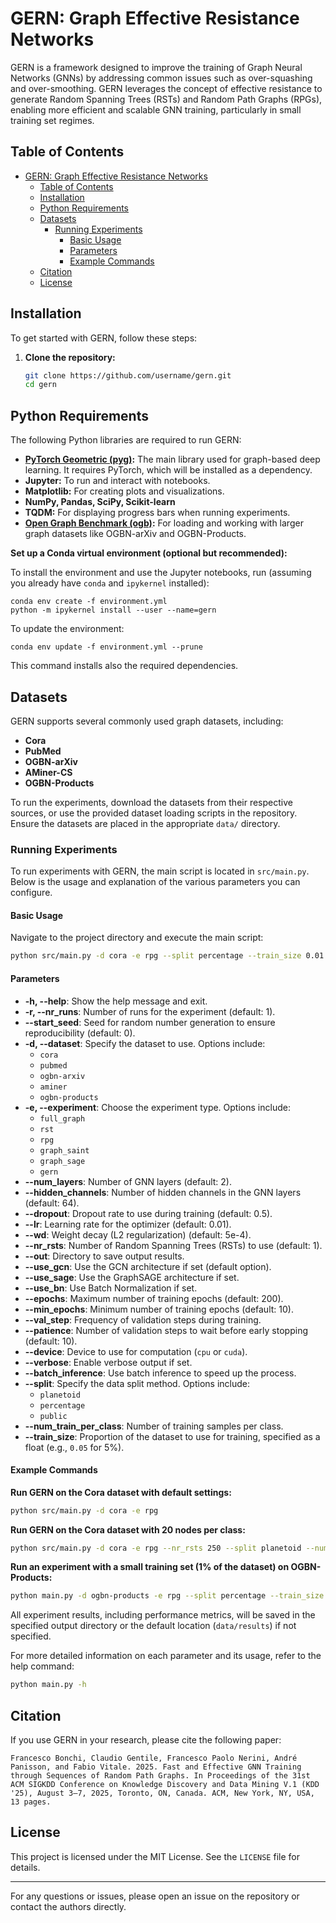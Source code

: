 # GERN: Graph Effective Resistance Networks

GERN is a framework designed to improve the training of Graph Neural Networks (GNNs) by addressing common issues such as over-squashing and over-smoothing. GERN leverages the concept of effective resistance to generate Random Spanning Trees (RSTs) and Random Path Graphs (RPGs), enabling more efficient and scalable GNN training, particularly in small training set regimes.

## Table of Contents

- [GERN: Graph Effective Resistance Networks](#gern-graph-effective-resistance-networks)
  - [Table of Contents](#table-of-contents)
  - [Installation](#installation)
  - [Python Requirements](#python-requirements)
  - [Datasets](#datasets)
    - [Running Experiments](#running-experiments)
      - [Basic Usage](#basic-usage)
      - [Parameters](#parameters)
      - [Example Commands](#example-commands)
  - [Citation](#citation)
  - [License](#license)

## Installation

To get started with GERN, follow these steps:

1. **Clone the repository:**

   ```bash
   git clone https://github.com/username/gern.git
   cd gern
   ```

## Python Requirements

The following Python libraries are required to run GERN:

- **[PyTorch Geometric (pyg)](https://pytorch-geometric.readthedocs.io/):** The main library used for graph-based deep learning. It requires PyTorch, which will be installed as a dependency.
- **Jupyter:** To run and interact with notebooks.
- **Matplotlib:** For creating plots and visualizations.
- **NumPy, Pandas, SciPy, Scikit-learn**
- **TQDM:** For displaying progress bars when running experiments.
- **[Open Graph Benchmark (ogb)](https://ogb.stanford.edu/):** For loading and working with larger graph datasets like OGBN-arXiv and OGBN-Products.
  
**Set up a Conda virtual environment (optional but recommended):**

To install the environment and use the Jupyter notebooks, run (assuming you already have `conda` and `ipykernel` installed):

    conda env create -f environment.yml
    python -m ipykernel install --user --name=gern

To update the environment:

    conda env update -f environment.yml --prune

This command installs also the required dependencies.

## Datasets

GERN supports several commonly used graph datasets, including:

- **Cora**
- **PubMed**
- **OGBN-arXiv**
- **AMiner-CS**
- **OGBN-Products**

To run the experiments, download the datasets from their respective sources, or use the provided dataset loading scripts in the repository. Ensure the datasets are placed in the appropriate `data/` directory.

### Running Experiments

To run experiments with GERN, the main script is located in `src/main.py`. Below is the usage and explanation of the various parameters you can configure.

#### Basic Usage

Navigate to the project directory and execute the main script:

```bash
python src/main.py -d cora -e rpg --split percentage --train_size 0.01
```

#### Parameters

- **-h, --help**: Show the help message and exit.
- **-r, --nr_runs**: Number of runs for the experiment (default: 1).
- **--start_seed**: Seed for random number generation to ensure reproducibility (default: 0).
- **-d, --dataset**: Specify the dataset to use. Options include:
  - `cora`
  - `pubmed`
  - `ogbn-arxiv`
  - `aminer`
  - `ogbn-products`
- **-e, --experiment**: Choose the experiment type. Options include:
  - `full_graph`
  - `rst`
  - `rpg`
  - `graph_saint`
  - `graph_sage`
  - `gern`
- **--num_layers**: Number of GNN layers (default: 2).
- **--hidden_channels**: Number of hidden channels in the GNN layers (default: 64).
- **--dropout**: Dropout rate to use during training (default: 0.5).
- **--lr**: Learning rate for the optimizer (default: 0.01).
- **--wd**: Weight decay (L2 regularization) (default: 5e-4).
- **--nr_rsts**: Number of Random Spanning Trees (RSTs) to use (default: 1).
- **--out**: Directory to save output results.
- **--use_gcn**: Use the GCN architecture if set (default option).
- **--use_sage**: Use the GraphSAGE architecture if set.
- **--use_bn**: Use Batch Normalization if set.
- **--epochs**: Maximum number of training epochs (default: 200).
- **--min_epochs**: Minimum number of training epochs (default: 10).
- **--val_step**: Frequency of validation steps during training.
- **--patience**: Number of validation steps to wait before early stopping (default: 10).
- **--device**: Device to use for computation (`cpu` or `cuda`).
- **--verbose**: Enable verbose output if set.
- **--batch_inference**: Use batch inference to speed up the process.
- **--split**: Specify the data split method. Options include:
  - `planetoid`
  - `percentage`
  - `public`
- **--num_train_per_class**: Number of training samples per class.
- **--train_size**: Proportion of the dataset to use for training, specified as a float (e.g., `0.05` for 5%).

#### Example Commands

**Run GERN on the Cora dataset with default settings:**

   ```bash
   python src/main.py -d cora -e rpg
   ```

**Run GERN on the Cora dataset with 20 nodes per class:**

   ```bash
   python src/main.py -d cora -e rpg --nr_rsts 250 --split planetoid --num_train_per_class 20 --use_gcn --wd 5e-4 --start_seed 0 --num_layers 2 --hidden_channels 64 --nr_runs 100 --start_seed 0
   ```

**Run an experiment with a small training set (1% of the dataset) on OGBN-Products:**

   ```bash
   python main.py -d ogbn-products -e rpg --split percentage --train_size 0.01
   ```

All experiment results, including performance metrics, will be saved in the specified output directory or the default location (`data/results`) if not specified.

For more detailed information on each parameter and its usage, refer to the help command:

```bash
python main.py -h
```

## Citation

If you use GERN in your research, please cite the following paper:

```
Francesco Bonchi, Claudio Gentile, Francesco Paolo Nerini, André Panisson, and Fabio Vitale. 2025. Fast and Effective GNN Training through Sequences of Random Path Graphs. In Proceedings of the 31st ACM SIGKDD Conference on Knowledge Discovery and Data Mining V.1 (KDD '25), August 3–7, 2025, Toronto, ON, Canada. ACM, New York, NY, USA, 13 pages.
```

## License

This project is licensed under the MIT License. See the `LICENSE` file for details.

---

For any questions or issues, please open an issue on the repository or contact the authors directly.